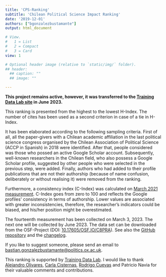 ```yaml
---
title: 'CPS-Ranking'
subtitle: 'Chilean Political Science Impact Ranking'
date: '2019-12-01'
authors: ["bgonzalezbustamante"]
output: html_document

# View.
#   1 = List
#   2 = Compact
#   3 = Card
view: 1

# Optional header image (relative to `static/img/` folder).
## header:
  ## caption: ""
  ## image: ""

---
```


**This project remains active, however, it was transferred to the [Training Data Lab site](https://training-datalab.com/projects/cps-ranking) in June 2023.**

This ranking is presented from the highest to the lowest H-Index. The number of cites has been used as a second criterion in case of a tie in H-Index.

It has been elaborated according to the following sampling criteria. First of all, all the paper-givers with a Chilean academic affiliation in the last political science congress organised by the Chilean Association of Political Science (ACCP in Spanish) in 2018 were identified. After that, people considered was those who possed an active <i class="ai ai-google-scholar"></i> Google Scholar account. Subsequently, well-known researchers in the Chilean field, who also possess a Google Scholar profile, suggested by other people who were selected in the previous step, were added. Finally, authors who had added to their profile publications that are not their authorship (because of name confusion, deliberately or without realising it) were removed from the ranking.

Furthermore, a consistency index (C-Index) was calculated on [March 2021 measurement](/cps-ranking/series/2021-03-08-impact-ranking/). C-Index goes from zero to 100 and reflects the Google profiles' consistency in terms of authorship. Lower values are associated with greater inconsistencies, therefore, the researcher’s indicators could be biased, and his/her position might be overestimated.

The fourteenth measurement has been collected on March 3, 2023. The next one will be collected by June 2023. The data set can be downloaded from the <i class="ai ai-osf"></i> OSF-Project (DOI: [10.17605/OSF.IO/C8PRA](http://doi.org/10.17605/OSF.IO/C8PRA)). See also the <i class="fab fa-github-alt"></i> [GitHub repository](https://github.com/bgonzalezbustamante/CPS-Ranking) and the [changelog](https://github.com/bgonzalezbustamante/CPS-Ranking/blob/master/CHANGELOG.md).

If you like to suggest someone, please send an email to <i class="fas fa-envelope"></i> bastian.gonzalezbustamante@politics.ox.ac.uk.

This ranking is supported by [Training Data Lab](https://training-datalab.com). I would like to thank [Alejandro Olivares](/authors/aolivares/), [Carla Cisternas](/authors/ccisternas/), [Rodrigo Cuevas](/authors/rcuevas/) and Patricio Navia for their valuable comments and contributions.
